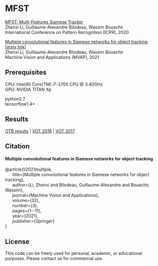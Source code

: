 # MFST

[MFST: Multi-Features Siamese Tracker](https://arxiv.org/abs/2103.00810v1)  
Zhenxi Li, Guillaume-Alexandre Bilodeau, Wassim Bouachir  
International Conference on Pattern Recognition (ICPR), 2020  

[Multiple convolutional features in Siamese networks for object tracking](https://link.springer.com/article/10.1007/s00138-021-01185-7?wt_mc=Internal.Event.1.SEM.ArticleAuthorIncrementalIssue&utm_source=ArticleAuthorIncrementalIssue&utm_medium=email&utm_content=AA_en_06082018&ArticleAuthorIncrementalIssue_20210314)   
[[arxiv link](https://arxiv.org/abs/2103.01222)]   
Zhenxi Li, Guillaume-Alexandre Bilodeau, Wassim Bouachir  
Machine Vision and Applications (MVAP), 2021

## Prerequisites
CPU: Intel(R) Core(TM) i7-3700 CPU @ 3.40GHz  
GPU: NVIDIA TITAN Xp

python2.7  
tensorflow1.4+   

## Results
[OTB results](https://drive.google.com/file/d/1kj4zfkdkmClKBrEQz-s4lvK4vPq5meiM/view?usp=sharing) | [VOT 2018](https://drive.google.com/drive/folders/10iWQtbpzFB3K5rqdZI2LS_2jac4gBQil?usp=sharing) | [VOT 2017](https://drive.google.com/drive/folders/1RJ5j5Edt98aGSzSJlI3p5oOO69uX2nmF?usp=sharing)


## Citation
#### Multiple convolutional features in Siamese networks for object tracking
@article{li2021multiple,   
&nbsp;&nbsp;&nbsp;&nbsp;&nbsp;&nbsp;title={Multiple convolutional features in Siamese networks for object tracking},   
&nbsp;&nbsp;&nbsp;&nbsp;&nbsp;&nbsp;author={Li, Zhenxi and Bilodeau, Guillaume-Alexandre and Bouachir, Wassim},   
&nbsp;&nbsp;&nbsp;&nbsp;&nbsp;&nbsp;journal={Machine Vision and Applications},   
&nbsp;&nbsp;&nbsp;&nbsp;&nbsp;&nbsp;volume={32},   
&nbsp;&nbsp;&nbsp;&nbsp;&nbsp;&nbsp;number={3},   
&nbsp;&nbsp;&nbsp;&nbsp;&nbsp;&nbsp;pages={1--11},   
&nbsp;&nbsp;&nbsp;&nbsp;&nbsp;&nbsp;year={2021},   
&nbsp;&nbsp;&nbsp;&nbsp;&nbsp;&nbsp;publisher={Springer}   
}


## License
This code can be freely used for personal, academic, or educational purposes. Please contact us for commercial use.


